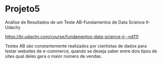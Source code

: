 # Projeto5
Análise de Resultados de um Teste AB-Fundamentos de Data Science II-Udacity

https://br.udacity.com/course/fundamentos-data-science-ii--nd111

Testes AB são constantemente realizados por cientistas de dados para testar websites de e-commerce,
quando se deseja saber entre dois tipos de sites qual deles gera o maior número de vendas.
